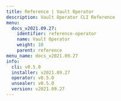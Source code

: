 ```yaml
---
title: Reference | Vault Operator
description: Vault Operator CLI Reference
menu:
  docs_v2021.09.27:
    identifier: reference-operator
    name: Vault Operator
    weight: 10
    parent: reference
menu_name: docs_v2021.09.27
info:
  cli: v0.5.0
  installer: v2021.09.27
  operator: v0.5.0
  unsealer: v0.5.0
  version: v2021.09.27
---
```


